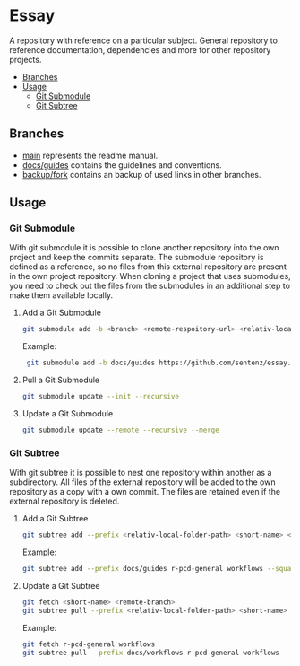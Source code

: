 <!-- omit in toc -->
# Essay

A repository with reference on a particular subject. General repository to reference documentation, dependencies and more for other repository projects.

- [Branches](#branches)
- [Usage](#usage)
  - [Git Submodule](#git-submodule)
  - [Git Subtree](#git-subtree)

## Branches

- [main](https://github.com/sentenz/essay/tree/main) represents the readme manual.
- [docs/guides](https://github.com/sentenz/essay/tree/docs/guides) contains the guidelines and conventions.
- [backup/fork](https://github.com/sentenz/essay/tree/backup/fork) contains an backup of used links in other branches.

## Usage

### Git Submodule

With git submodule it is possible to clone another repository into the own project and keep the commits separate.
The submodule repository is defined as a reference, so no files from this external repository are present in the own project repository. When cloning a project that uses submodules, you need to check out the files from the submodules in an additional step to make them available locally.

1. Add a Git Submodule

   ```bash
   git submodule add -b <branch> <remote-respoitory-url> <relativ-local-folder-path>
   ```

    Example:

   ```bash
    git submodule add -b docs/guides https://github.com/sentenz/essay.git docs/guides 
   ```

2. Pull a Git Submodule

   ```bash
   git submodule update --init --recursive
   ```

3. Update a Git Submodule

   ```bash
   git submodule update --remote --recursive --merge
   ```

### Git Subtree

With git subtree it is possible to nest one repository within another as a subdirectory. All files of the external repository will be added to the own repository as a copy with a own commit. The files are retained even if the external repository is deleted.

1. Add a Git Subtree

   ```bash
   git subtree add --prefix <relativ-local-folder-path> <short-name> <remote-branch> --squash
   ```

   Example:

   ```bash
   git subtree add --prefix docs/guides r-pcd-general workflows --squash
   ```

2. Update a Git Subtree

   ```bash
   git fetch <short-name> <remote-branch>
   git subtree pull --prefix <relativ-local-folder-path> <short-name> <remote-branch> --squash
   ```

   Example:

   ```bash
   git fetch r-pcd-general workflows
   git subtree pull --prefix docs/workflows r-pcd-general workflows --squash
   ```
